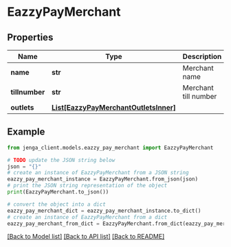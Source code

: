 # EazzyPayMerchant


## Properties

Name | Type | Description | Notes
------------ | ------------- | ------------- | -------------
**name** | **str** | Merchant name | [optional] 
**tillnumber** | **str** | Merchant till number | [optional] 
**outlets** | [**List[EazzyPayMerchantOutletsInner]**](EazzyPayMerchantOutletsInner.md) |  | [optional] 

## Example

```python
from jenga_client.models.eazzy_pay_merchant import EazzyPayMerchant

# TODO update the JSON string below
json = "{}"
# create an instance of EazzyPayMerchant from a JSON string
eazzy_pay_merchant_instance = EazzyPayMerchant.from_json(json)
# print the JSON string representation of the object
print(EazzyPayMerchant.to_json())

# convert the object into a dict
eazzy_pay_merchant_dict = eazzy_pay_merchant_instance.to_dict()
# create an instance of EazzyPayMerchant from a dict
eazzy_pay_merchant_from_dict = EazzyPayMerchant.from_dict(eazzy_pay_merchant_dict)
```
[[Back to Model list]](../README.md#documentation-for-models) [[Back to API list]](../README.md#documentation-for-api-endpoints) [[Back to README]](../README.md)


